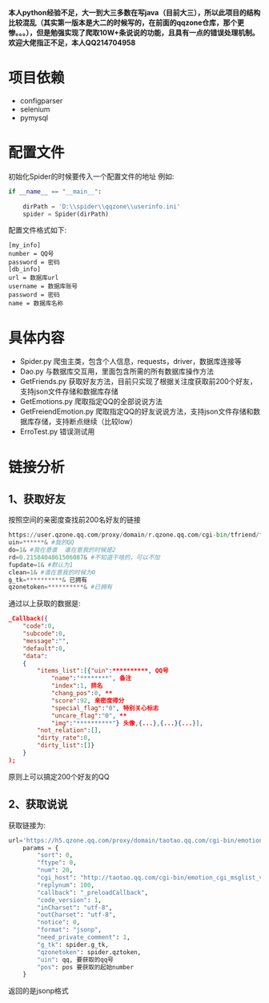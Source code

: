 **本人python经验不足，大一到大三多数在写java（目前大三），所以此项目的结构比较混乱（其实第一版本是大二的时候写的，在前面的qqzone仓库，那个更惨。。。），但是勉强实现了爬取10W+条说说的功能，且具有一点的错误处理机制。欢迎大佬指正不足，本人QQ214704958**

# 项目依赖
- configparser
- selenium
- pymysql

# 配置文件
初始化Spider的时候要传入一个配置文件的地址
例如:
```python
if __name__ == "__main__":
    
    dirPath = 'D:\\spider\\qqzone\\userinfo.ini'
    spider = Spider(dirPath)
```
配置文件格式如下:
```properties
[my_info]
number = QQ号
password = 密码
[db_info]
url = 数据库url
username = 数据库账号
password = 密码
name = 数据库名称
```
# 具体内容
- Spider.py 爬虫主类，包含个人信息，requests，driver，数据库连接等
- Dao.py 与数据库交互用，里面包含所需的所有数据库操作方法
- GetFriends.py 获取好友方法，目前只实现了根据关注度获取前200个好友，支持json文件存储和数据库存储
- GetEmotions.py 爬取指定QQ的全部说说方法
- GetFreiendEmotion.py 爬取指定QQ的好友说说方法，支持json文件存储和数据库存储，支持断点继续（比较low）
- ErroTest.py 错误测试用




# 链接分析
## 1、获取好友
按照空间的亲密度查找前200名好友的链接
```python
https://user.qzone.qq.com/proxy/domain/r.qzone.qq.com/cgi-bin/tfriend/friend_ship_manager.cgi?
uin=******& #我的QQ
do=1& #我在意谁  谁在意我的时候是2
rd=0.2158404861506087& #不知道干啥的，可以不加
fupdate=1& #默认为1
clean=1& #谁在意我的时候为0
g_tk=**********& 已拥有
qzonetoken=**********& #已拥有
```

通过以上获取的数据是:
```json
_Callback({
	"code":0,
	"subcode":0,
	"message":"",
	"default":0,
	"data":
    {
        "items_list":[{"uin":**********, QQ号
            "name":"********", 备注
            "index":1, 排名
            "chang_pos":0, **
            "score":92, 亲密度得分
            "special_flag":"0", 特别关心标志
            "uncare_flag":"0", **
            "img":"**********"} 头像,{...},{...}{...}],
        "not_relation":[],
        "dirty_rate":0,
        "dirty_list":[]}
    }
);
```
原则上可以搞定200个好友的QQ
## 2、获取说说

获取链接为:
```python
url='https://h5.qzone.qq.com/proxy/domain/taotao.qq.com/cgi-bin/emotion_cgi_msglist_v6?'
    params = {
        "sort": 0,
        "ftype": 0,
        "num": 20,
        "cgi_host": "http://taotao.qq.com/cgi-bin/emotion_cgi_msglist_v6",
        "replynum": 100,
        "callback": "_preloadCallback",
        "code_version": 1,
        "inCharset": "utf-8",
        "outCharset": "utf-8",
        "notice": 0,
        "format": "jsonp",
        "need_private_comment": 1,
        "g_tk": spider.g_tk,
        "qzonetoken": spider.qztoken,
        "uin": qq, 要获取的qq号
        "pos": pos 要获取的起始number
    }
```
返回的是jsonp格式
